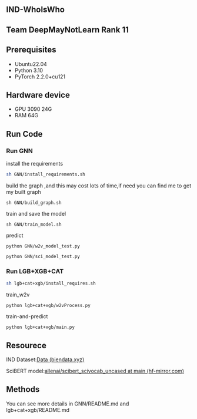 ## IND-WhoIsWho

## Team DeepMayNotLearn	Rank 11

## Prerequisites

- Ubuntu22.04
- Python 3.10
- PyTorch 2.2.0+cu121

## Hardware device

- GPU 3090 24G
- RAM 64G

## Run Code

### Run GNN

install the requirements

```sh
sh GNN/install_requirements.sh
```

build the graph ,and this may cost lots of time,if need you can find me to get my built graph

```shell
sh GNN/build_graph.sh
```

train and save the model

```shell
sh GNN/train_model.sh
```

predict

```
python GNN/w2v_model_test.py

python GNN/sci_model_test.py
```

### Run LGB+XGB+CAT

```sh
sh lgb+cat+xgb/install_requires.sh
```

train_w2v
```
python lgb+cat+xgb/w2vProcess.py
```

train-and-predict
```
python lgb+cat+xgb/main.py
```

## Resourece

IND Dataset:[Data (biendata.xyz)](https://www.biendata.xyz/competition/ind_kdd_2024/data/)

SciBERT model:[allenai/scibert_scivocab_uncased at main (hf-mirror.com)](https://hf-mirror.com/allenai/scibert_scivocab_uncased/tree/main)

## Methods

You can see more details in GNN/README.md and lgb+cat+xgb/README.md



